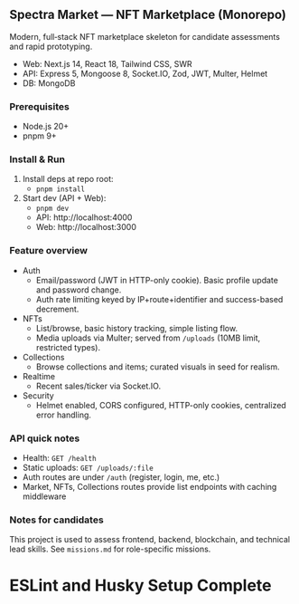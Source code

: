 ## Spectra Market — NFT Marketplace (Monorepo)

Modern, full‑stack NFT marketplace skeleton for candidate assessments and rapid prototyping.

- Web: Next.js 14, React 18, Tailwind CSS, SWR
- API: Express 5, Mongoose 8, Socket.IO, Zod, JWT, Multer, Helmet
- DB: MongoDB

### Prerequisites

- Node.js 20+
- pnpm 9+

### Install & Run

1) Install deps at repo root:
   - `pnpm install`
2) Start dev (API + Web):
   - `pnpm dev`
   - API: http://localhost:4000
   - Web: http://localhost:3000

### Feature overview

- Auth
  - Email/password (JWT in HTTP-only cookie). Basic profile update and password change.
  - Auth rate limiting keyed by IP+route+identifier and success-based decrement.
- NFTs
  - List/browse, basic history tracking, simple listing flow.
  - Media uploads via Multer; served from `/uploads` (10MB limit, restricted types).
- Collections
  - Browse collections and items; curated visuals in seed for realism.
- Realtime
  - Recent sales/ticker via Socket.IO.
- Security
  - Helmet enabled, CORS configured, HTTP-only cookies, centralized error handling.

### API quick notes

- Health: `GET /health`
- Static uploads: `GET /uploads/:file`
- Auth routes are under `/auth` (register, login, me, etc.)
- Market, NFTs, Collections routes provide list endpoints with caching middleware

### Notes for candidates

This project is used to assess frontend, backend, blockchain, and technical lead skills. See `missions.md` for role-specific missions.


# ESLint and Husky Setup Complete
